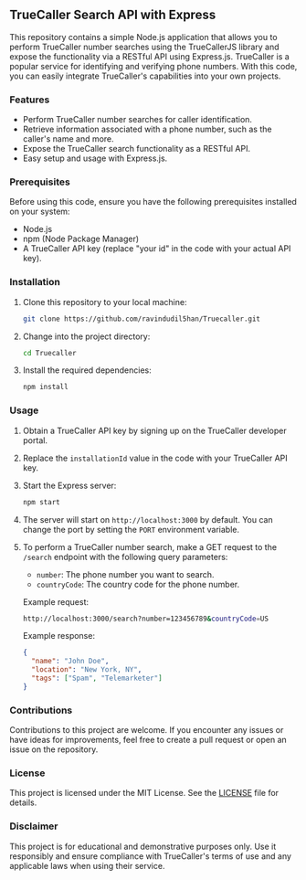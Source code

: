 ## TrueCaller Search API with Express

This repository contains a simple Node.js application that allows you to perform TrueCaller number searches using the TrueCallerJS library and expose the functionality via a RESTful API using Express.js. TrueCaller is a popular service for identifying and verifying phone numbers. With this code, you can easily integrate TrueCaller's capabilities into your own projects.

### Features

- Perform TrueCaller number searches for caller identification.
- Retrieve information associated with a phone number, such as the caller's name and more.
- Expose the TrueCaller search functionality as a RESTful API.
- Easy setup and usage with Express.js.

### Prerequisites

Before using this code, ensure you have the following prerequisites installed on your system:

- Node.js
- npm (Node Package Manager)
- A TrueCaller API key (replace "your id" in the code with your actual API key).

### Installation

1. Clone this repository to your local machine:

   ```bash
   git clone https://github.com/ravindudil5han/Truecaller.git
   ```

2. Change into the project directory:

   ```bash
   cd Truecaller
   ```

3. Install the required dependencies:

   ```bash
   npm install
   ```

### Usage

1. Obtain a TrueCaller API key by signing up on the TrueCaller developer portal.

2. Replace the `installationId` value in the code with your TrueCaller API key.

3. Start the Express server:

   ```bash
   npm start
   ```

4. The server will start on `http://localhost:3000` by default. You can change the port by setting the `PORT` environment variable.

5. To perform a TrueCaller number search, make a GET request to the `/search` endpoint with the following query parameters:
   - `number`: The phone number you want to search.
   - `countryCode`: The country code for the phone number.

   Example request:

   ```bash
   http://localhost:3000/search?number=123456789&countryCode=US
   ```

   Example response:

   ```json
   {
     "name": "John Doe",
     "location": "New York, NY",
     "tags": ["Spam", "Telemarketer"]
   }
   ```

### Contributions

Contributions to this project are welcome. If you encounter any issues or have ideas for improvements, feel free to create a pull request or open an issue on the repository.

### License

This project is licensed under the MIT License. See the [LICENSE](LICENSE) file for details.

### Disclaimer

This project is for educational and demonstrative purposes only. Use it responsibly and ensure compliance with TrueCaller's terms of use and any applicable laws when using their service.




